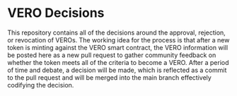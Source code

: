 # VERO Decisions
This repository contains all of the decisions around the approval, rejection, or revocation of VEROs. The working idea for the process is that after a new token is minting against the VERO smart contract, the VERO information will be posted here as a new pull request to gather community feedback on whether the token meets all of the criteria to become a VERO. After a period of time and debate, a decision will be made, which is reflected as a commit to the pull request and will be merged into the main branch effectively codifying the decision.
